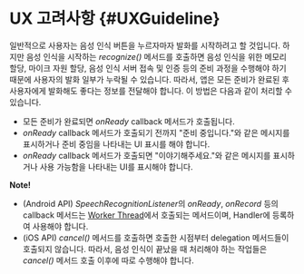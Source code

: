 # UX 고려사항 {#UXGuideline}
일반적으로 사용자는 음성 인식 버튼을 누르자마자 발화를 시작하려고 할 것입니다. 하지만 음성 인식을 시작하는 *recognize()* 메서드를 호출하면 음성 인식을 위한 메모리 할당, 마이크 자원 할당, 음성 인식 서버 접속 및 인증 등의 준비 과정을 수행해야 하기 때문에 사용자의 발화 일부가 누락될 수 있습니다. 따라서, 앱은 모든 준비가 완료된 후 사용자에게 발화해도 좋다는 정보를 전달해야 합니다. 이 방법은 다음과 같이 처리할 수 있습니다.

* 모든 준비가 완료되면 *onReady* callback 메서드가 호출됩니다.
* *onReady* callback 메서드가 호출되기 전까지 "준비 중입니다."와 같은 메시지를 표시하거나 준비 중임을 나타내는 UI 표시를 해야 합니다.
* *onReady* callback 메서드가 호출되면 "이야기해주세요."와 같은 메시지를 표시하거나 사용 가능함을 나타내는 UI를 표시해야 합니다.

<div class="note">
<p><strong>Note!</strong></p>
<ul><li>(Android API) <em>SpeechRecognitionListener</em>의 <em>onReady</em>, <em>onRecord</em> 등의 callback 메서드는 <a href="https://developer.android.com/guide/components/processes-and-threads.html">Worker Thread</a>에서 호출되는 메서드이며, Handler에 등록하여 사용해야 합니다.</li>
<li>(iOS API) <em>cancel()</em> 메서드를 호출하면 호출한 시점부터 delegation 메서드들이 호출되지 않습니다. 따라서, 음성 인식이 끝났을 때 처리해야 하는 작업들은 <em>cancel()</em> 메서드 호출 이후에 따로 수행해야 합니다. </li>
</ul>
</div>
